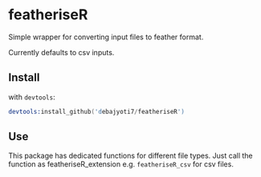 

# featheriseR

Simple wrapper for converting input files to feather format.

Currently defaults to csv inputs.


## Install

with `devtools`:

```S
devtools:install_github('debajyoti7/featheriseR')
```

## Use


This package has dedicated functions for different file types.
Just call the function as featheriseR_extension e.g. `featheriseR_csv` for csv files.

